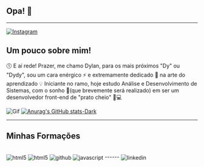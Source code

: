 ## Opa! 👋
-----
[![Instagram](https://img.shields.io/badge/Instagram-E4405F?style=for-the-badge&logo=instagram&logoColor=white)](https://www.instagram.com/dylanpb_/)

## Um pouco sobre mim!
🕔 E aí rede! Prazer, me chamo Dylan, para os mais próximos "Dy" ou "Dydy", sou um cara enérgico ⚡ e extremamente dedicado 🏃 na arte do aprendizado 💡 Iniciante no ramo, hoje estudo Análise e Desenvolvimento de Sistemas, com o sonho 🎯(que brevemente será realizado) em ser um desenvolvedor front-end de "prato cheio" 🔧💻 

![Gif](https://i.pinimg.com/originals/24/8e/47/248e47a848da59d73bd1b58b34b65a7c.gif) [![Anurag's GitHub stats-Dark](https://github-readme-stats.vercel.app/api?username=PBDylan&show_icons=true&theme=radical#gh-dark-mode-only)](https://github.com/anuraghazra/github-readme-stats#gh-dark-mode-only)

------
## Minhas Formações
<div style="display: inline-block"><br>
<img align="center" alt="html5" src="https://img.shields.io/badge/HTML5-E34F26?style=for-the-badge&logo=html5&logoColor=white" />
<img align="center" alt="html5" src="https://img.shields.io/badge/CSS3-1572B6?style=for-the-badge&logo=css3&logoColor=white" />
<img align="center" alt="github" src="https://img.shields.io/badge/GitHub-100000?style=for-the-badge&logo=github&logoColor=white" />
<img align="center" alt="javascript" src="https://img.shields.io/badge/JavaScript-F7DF1E?style=for-the-badge&logo=javascript&logoColor=black" />
</div>
------
<img align="center" alt="linkedin" src="https://img.shields.io/badge/LinkedIn-0077B5?style=for-the-badge&logo=linkedin&logoColor=white" />
